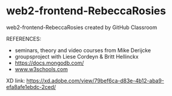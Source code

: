 # web2-frontend-RebeccaRosies
web2-frontend-RebeccaRosies created by GitHub Classroom

REFERENCES:
- seminars, theory and video courses from Mike Derijcke
- groupsproject with Liese Cordeyn & Britt Hellinckx 
- https://docs.mongodb.com/
- www.w3schools.com

XD link: 
https://xd.adobe.com/view/79bef6ca-d83e-4b12-aba9-efa8afe1ebdc-2ced/
